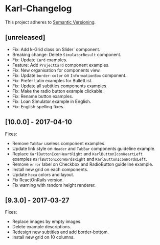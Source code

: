 # Karl-Changelog

This project adheres to [Semantic Versioning](http://semver.org/).

## [unreleased]

- Fix: Add k-Grid class on Slider` component.
- Breaking change: Delete `SimulatorResult` component.
- Fix: Update `Card` examples.
- Feature: Add `ProjectCard` component examples.
- Fix: New organisation for components view.
- Fix: Update `border-color` on `InformationBox` component.
- Fix: Prefer Latin examples for BulletList.
- Fix: Update all subtitles components examples.
- Fix: Make the radio button example clickable.
- Fix: Rename button examples.
- Fix: Loan Simulator example in English.
- Fix: English spelling fixes.

## [10.0.0] - 2017-04-10

Fixes:
- Remove `TabBar` useless component examples.
- Update link style on `Header` and `TabBar` components guideline example.
- Replace `KarlButtonIconHeartRight` and `KarlButtonIconHeartLeft` examples
  `KarlButtonIconWordsRight` and `KarlButtonIconWordsLeft`.
- Remove `error` label on Checkbox and RadioButton guideline example.
- Install new grid on each components.
- Update `hexa` colors and layout.
- Fix ReactOnRails version.
- Fix warning with random height renderer.

## [9.3.0] - 2017-03-27

Fixes:
- Replace images by empty images.
- Delete example descriptions.
- Redesign new subtitles and add border-bottom.
- Install new grid on 10 columns.
